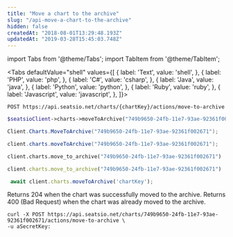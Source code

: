 ```yaml
---
title: "Move a chart to the archive"
slug: "/api-move-a-chart-to-the-archive"
hidden: false
createdAt: "2018-08-01T13:29:48.193Z"
updatedAt: "2019-03-28T15:45:03.748Z"
---
```


import Tabs from '@theme/Tabs';
import TabItem from '@theme/TabItem';




<Tabs 
  defaultValue="shell"
  values={[
{ label: 'Text', value: 'shell', },
{ label: 'PHP', value: 'php', },
{ label: 'C#', value: 'csharp', },
{ label: 'Java', value: 'java', },
{ label: 'Python', value: 'python', },
{ label: 'Ruby', value: 'ruby', },
{ label: 'Javascript', value: 'javascript', },
]}>
<TabItem value='shell'>

```shell
POST https://api.seatsio.net/charts/{chartKey}/actions/move-to-archive
```

</TabItem>
<TabItem value='php'>

```php
$seatsioClient->charts->moveToArchive("749b9650-24fb-11e7-93ae-92361f002671");
```

</TabItem>
<TabItem value='csharp'>

```csharp
Client.Charts.MoveToArchive("749b9650-24fb-11e7-93ae-92361f002671");
```

</TabItem>
<TabItem value='java'>

```java
client.charts.moveToArchive("749b9650-24fb-11e7-93ae-92361f002671");
```

</TabItem>
<TabItem value='python'>

```python
client.charts.move_to_archive("749b9650-24fb-11e7-93ae-92361f002671")
```

</TabItem>
<TabItem value='ruby'>

```ruby
client.charts.move_to_archive("749b9650-24fb-11e7-93ae-92361f002671")
```

</TabItem>
<TabItem value='javascript'>

```javascript
 await client.charts.moveToArchive('chartKey');
```

</TabItem>
</Tabs>



Returns 204 when the chart was successfully moved to the archive. 
Returns 400 (Bad Request) when the chart was already moved to the archive.

```shell
curl -X POST https://api.seatsio.net/charts/749b9650-24fb-11e7-93ae-92361f002671/actions/move-to-archive \
-u aSecretKey:

```

